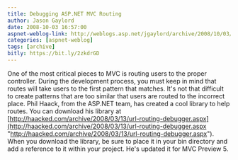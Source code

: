 ```yaml
---
title: Debugging ASP.NET MVC Routing
author: Jason Gaylord
date: 2008-10-03 16:57:00
aspnet-weblog-link: http://weblogs.asp.net/jgaylord/archive/2008/10/03/debugging-asp-net-mvc-routing.aspx
categories: [aspnet-weblog]
tags: [archive]
bitly: https://bit.ly/2zkdrGD
---
```


One of the most critical pieces to MVC is routing users to the proper controller. During the development process, you must keep in mind that routes will take users to the first pattern that matches. It's not that difficult to create patterns that are too similar that users are routed to the incorrect place. Phil Haack, from the ASP.NET team, has created a cool library to help routes. You can download his library at [http://haacked.com/archive/2008/03/13/url-routing-debugger.aspx](http://haacked.com/archive/2008/03/13/url-routing-debugger.aspx "http://haacked.com/archive/2008/03/13/url-routing-debugger.aspx"). When you download the library, be sure to place it in your bin directory and add a reference to it within your project. He's updated it for MVC Preview 5.